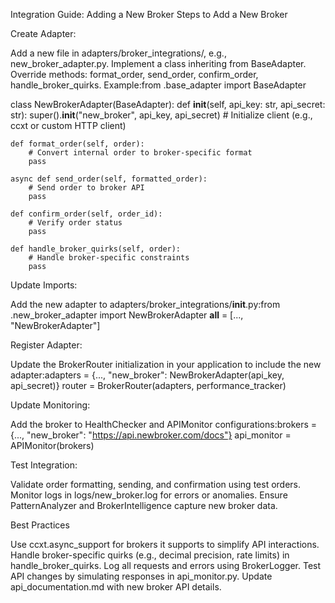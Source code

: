 Integration Guide: Adding a New Broker
Steps to Add a New Broker

Create Adapter:

Add a new file in adapters/broker_integrations/, e.g., new_broker_adapter.py.
Implement a class inheriting from BaseAdapter.
Override methods: format_order, send_order, confirm_order, handle_broker_quirks.
Example:from .base_adapter import BaseAdapter

class NewBrokerAdapter(BaseAdapter):
    def __init__(self, api_key: str, api_secret: str):
        super().__init__("new_broker", api_key, api_secret)
        # Initialize client (e.g., ccxt or custom HTTP client)

    def format_order(self, order):
        # Convert internal order to broker-specific format
        pass

    async def send_order(self, formatted_order):
        # Send order to broker API
        pass

    def confirm_order(self, order_id):
        # Verify order status
        pass

    def handle_broker_quirks(self, order):
        # Handle broker-specific constraints
        pass




Update Imports:

Add the new adapter to adapters/broker_integrations/__init__.py:from .new_broker_adapter import NewBrokerAdapter
__all__ = [..., "NewBrokerAdapter"]




Register Adapter:

Update the BrokerRouter initialization in your application to include the new adapter:adapters = {..., "new_broker": NewBrokerAdapter(api_key, api_secret)}
router = BrokerRouter(adapters, performance_tracker)




Update Monitoring:

Add the broker to HealthChecker and APIMonitor configurations:brokers = {..., "new_broker": "https://api.newbroker.com/docs"}
api_monitor = APIMonitor(brokers)




Test Integration:

Validate order formatting, sending, and confirmation using test orders.
Monitor logs in logs/new_broker.log for errors or anomalies.
Ensure PatternAnalyzer and BrokerIntelligence capture new broker data.



Best Practices

Use ccxt.async_support for brokers it supports to simplify API interactions.
Handle broker-specific quirks (e.g., decimal precision, rate limits) in handle_broker_quirks.
Log all requests and errors using BrokerLogger.
Test API changes by simulating responses in api_monitor.py.
Update api_documentation.md with new broker API details.
